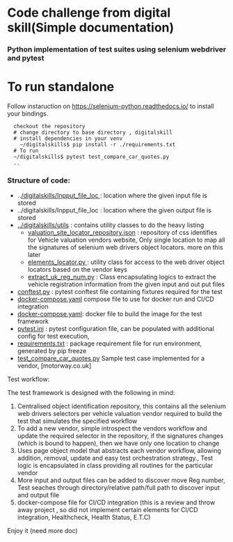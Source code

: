 
# Code challenge from digital skill(Simple documentation)

### Python implementation of test suites using selenium webdriver and pytest

# To run standalone
  Follow instaruction on https://selenium-python.readthedocs.io/ to install your bindings.
  
```aiignore
  checkout the repository
  # change directory to base directory , digitalskill
  # install dependencies in your venv 
    ~/digitalskills$ pip install -r ./requirements.txt
  # To run 
  ~/digitalskills$ pytest test_compare_car_quotes.py
  ..
```

### Structure of code:
 * ..[/digitalskills/Inpput_file_loc ](digitalskills/Inpput_file_loc): location where the given input file is stored
 *  ../digitalskills/Inpput_file_loc : location where the given output file is stored
 * [../digitalskills/utils](digitalskills/utils) : contains utility classes to do the heavy listing
     * [valuation_site_locator_repository.json](utils/valuation_site_locator_repository.json) : repository of css identifies for Vehicle valuation vendors website,
       Only single location to map all the signatures of selenium web drivers object locators. more on this later
     * [elements_locator.py ](utils/elements_locator.py): utility class for access to the web driver object locators based on the vendor keys
     * [extract_uk_reg_num.py](utils/extract_uk_reg_num.py) : Class encapsulating logics to extract the vehicle registration information from the given input and out put files
 * [conftest.py](conftest.py) : pytest conftest file containing fixtures required for the test
 * [docker-compose.yaml](docker-compose.yaml) compose file to use for docker run and CI/CD integration
 * [docker-compose.yaml](docker-compose.yaml): docker file to build the image for the test framework
 * [pytest.ini](pytest.ini) : pytest configuration file, can be populated with additional config for test execution,
 * [requirements.txt](requirements.txt) : package requirement file for run environment, generated by pip freeze 
 * [test_compare_car_quotes.py](utils/test_compare_car_quotes.py) Sample test case implemented for a vendor, [motorway.co.uk]

 Test workflow:
 
The test framework is designed with the following in mind:
 1. Centralised object identification repository, this contains all the selenium web drivers selectors per vehicle valuation vendor required to build the test that simulates the specified workflow
 2. To add a new vendor, simple introspect the vendors workflow and update the required selector in the repository, if the signatures changes (which is bound to happen), then we have only one location to change 
 3. Uses page object model that abstracts each vendor workflow, allowing addition, removal, update and easy test orchestration strategy., Test logic is encapsulated in class providing all routines for the particular vendor
 4. More input and output files can be added to discover move Reg number, Test seaches through directory/relative path/full path to discover input and output file
 5. docker-compose file for CI/CD integration (this is a review and throw away project , so did not implement certain elements for CI/CD integration, Healthcheck, Health Status, E.T.C) 

Enjoy it (need more doc)
